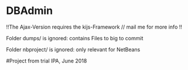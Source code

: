 # DBAdmin

!!The Ajax-Version requires the kijs-Framework // mail me for more info !!

Folder dumps/ is ignored: contains Files to big to commit

Folder nbproject/ is ignored: only relevant for NetBeans

#Project from trial IPA, June 2018
